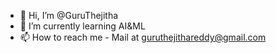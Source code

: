 - 👋 Hi, I’m @GuruThejitha
- 🌱 I’m currently learning AI&ML
- 📫 How to reach me - Mail at guruthejithareddy@gmail.com

<!---
GuruThejitha/GuruThejitha is a ✨ special ✨ repository because its `README.md` (this file) appears on your GitHub profile.
You can click the Preview link to take a look at your changes.
--->
